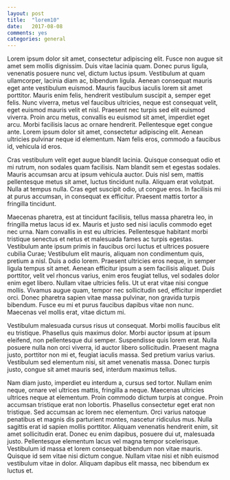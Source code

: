 ```yaml
---
layout: post
title:  "lorem10"
date:   2017-08-08
comments: yes
categories: general
---
```


Lorem ipsum dolor sit amet, consectetur adipiscing elit. Fusce non augue sit amet sem mollis dignissim. Duis vitae lacinia quam. Donec purus ligula, venenatis posuere nunc vel, dictum luctus ipsum. Vestibulum at quam ullamcorper, lacinia diam ac, bibendum ligula. Aenean consequat mauris eget ante vestibulum euismod. Mauris faucibus iaculis lorem sit amet porttitor. Mauris enim felis, hendrerit vestibulum suscipit a, semper eget felis. Nunc viverra, metus vel faucibus ultricies, neque est consequat velit, eget euismod mauris velit et nisl. Praesent nec turpis sed elit euismod viverra. Proin arcu metus, convallis eu euismod sit amet, imperdiet eget arcu. Morbi facilisis lacus ac ornare hendrerit. Pellentesque eget congue ante. Lorem ipsum dolor sit amet, consectetur adipiscing elit. Aenean ultricies pulvinar neque id elementum. Nam felis eros, commodo a faucibus id, vehicula id eros.

Cras vestibulum velit eget augue blandit lacinia. Quisque consequat odio et mi rutrum, non sodales quam facilisis. Nam blandit sem et egestas sodales. Mauris accumsan arcu at ipsum vehicula auctor. Duis nisl sem, mattis pellentesque metus sit amet, luctus tincidunt nulla. Aliquam erat volutpat. Nulla at tempus nulla. Cras eget suscipit odio, ut congue eros. In facilisis mi at purus accumsan, in consequat ex efficitur. Praesent mattis tortor a fringilla tincidunt.

Maecenas pharetra, est at tincidunt facilisis, tellus massa pharetra leo, in fringilla metus lacus id ex. Mauris et justo sed nisi iaculis commodo eget nec urna. Nam convallis in est eu ultricies. Pellentesque habitant morbi tristique senectus et netus et malesuada fames ac turpis egestas. Vestibulum ante ipsum primis in faucibus orci luctus et ultrices posuere cubilia Curae; Vestibulum elit mauris, aliquam non condimentum quis, pretium a nisl. Duis a odio lorem. Praesent ultricies eros neque, in semper ligula tempus sit amet. Aenean efficitur ipsum a sem facilisis aliquet. Duis porttitor, velit vel rhoncus varius, enim eros feugiat tellus, vel sodales dolor enim eget libero. Nullam vitae ultricies felis. Ut ut erat vitae nisi congue mollis. Vivamus augue quam, tempor nec sollicitudin sed, efficitur imperdiet orci. Donec pharetra sapien vitae massa pulvinar, non gravida turpis bibendum. Fusce eu mi et purus faucibus dapibus vitae non nunc. Maecenas vel mollis erat, vitae dictum mi.

Vestibulum malesuada cursus risus ut consequat. Morbi mollis faucibus elit eu tristique. Phasellus quis maximus dolor. Morbi auctor ipsum at ipsum eleifend, non pellentesque dui semper. Suspendisse quis lorem erat. Nulla posuere nulla non orci viverra, id auctor libero sollicitudin. Praesent magna justo, porttitor non mi et, feugiat iaculis massa. Sed pretium varius varius. Vestibulum sed elementum nisi, sit amet venenatis massa. Donec turpis justo, congue sit amet mauris sed, interdum maximus tellus.

Nam diam justo, imperdiet eu interdum a, cursus sed tortor. Nullam enim neque, ornare vel ultrices mattis, fringilla a neque. Maecenas ultricies ultrices neque at elementum. Proin commodo dictum turpis at congue. Proin accumsan tristique erat non lobortis. Phasellus consectetur eget erat non tristique. Sed accumsan ac lorem nec elementum. Orci varius natoque penatibus et magnis dis parturient montes, nascetur ridiculus mus. Nulla sagittis erat id sapien mollis porttitor. Aliquam venenatis hendrerit enim, sit amet sollicitudin erat. Donec eu enim dapibus, posuere dui ut, malesuada justo. Pellentesque elementum lacus vel magna tempor scelerisque. Vestibulum id massa et lorem consequat bibendum non vitae mauris. Quisque id sem vitae nisi dictum congue. Nullam vitae nisi et nibh euismod vestibulum vitae in dolor. Aliquam dapibus elit massa, nec bibendum ex luctus et.


